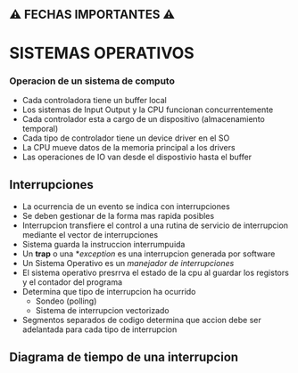## :warning: FECHAS IMPORTANTES :warning:
# SISTEMAS OPERATIVOS
### Operacion de un sistema de computo
- Cada controladora tiene un buffer local
- Los sistemas de Input Output y la CPU funcionan concurrentemente
- Cada controlador esta a cargo de un dispositivo (almacenamiento temporal)
- Cada tipo de controlador tiene un device driver en el SO
- La CPU mueve datos de la memoria principal a los drivers
- Las operaciones de IO van desde el dispostivio hasta el buffer

## Interrupciones
- La ocurrencia de un evento se indica con interrupciones
- Se deben gestionar de la forma mas rapida posibles
- Interrupcion transfiere el control a una rutina de servicio de interrupcion mediante el vector de interrupciones
- Sistema guarda la instruccion interrumpuida
- Un **trap** o una **exception* es una interrupcion generada por software 
- Un Sistema Operativo es un *manejador de interrupciones*
- El sistema operativo presrrva el estado de la cpu al guardar los registors y el contador del programa
- Determina que tipo de interrupcion ha ocurrido
  - Sondeo (polling)
  - Sistema de interrupcion vectorizado 
- Segmentos separados de codigo determina que accion debe ser adelantada para cada tipo de interrupcion

## Diagrama de tiempo de una interrupcion

